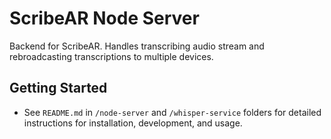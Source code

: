 # ScribeAR Node Server

Backend for ScribeAR. Handles transcribing audio stream and rebroadcasting transcriptions to multiple devices.

## Getting Started

* See `README.md` in `/node-server` and `/whisper-service` folders for detailed instructions for installation, development, and usage.

